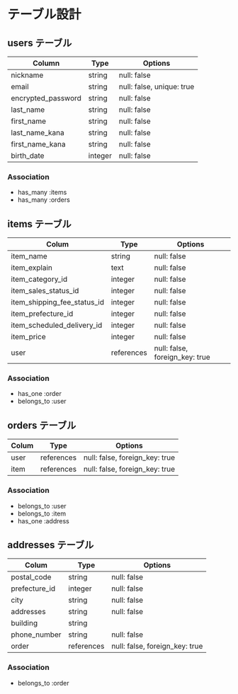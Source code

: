 # テーブル設計

## users テーブル

| Column             | Type    | Options                   |
| ------------------ | ------- | ------------------------- |
| nickname           | string  | null: false               |
| email              | string  | null: false, unique: true |
| encrypted_password | string  | null: false               |
| last_name          | string  | null: false               |
| first_name         | string  | null: false               |
| last_name_kana     | string  | null: false               |
| first_name_kana    | string  | null: false               |
| birth_date         | integer | null: false               |

### Association

- has_many :items
- has_many :orders

## items テーブル

| Colum                       | Type       | Options                        |
| --------------------------- | ---------- | ------------------------------ |
| item_name                   | string     | null: false                    |
| item_explain                | text       | null: false                    |
| item_category_id            | integer    | null: false                    |
| item_sales_status_id        | integer    | null: false                    |
| item_shipping_fee_status_id | integer    | null: false                    |
| item_prefecture_id          | integer    | null: false                    |
| item_scheduled_delivery_id  | integer    | null: false                    |
| item_price                  | integer    | null: false                    |
| user                        | references | null: false, foreign_key: true |


### Association

- has_one :order
- belongs_to :user

## orders テーブル

| Colum                    | Type       | Options                        |
| ------------------------ | ---------- | ------------------------------ |
| user                     | references | null: false, foreign_key: true |
| item                     | references | null: false, foreign_key: true |

### Association

- belongs_to :user
- belongs_to :item
- has_one :address

## addresses テーブル

| Colum                    | Type       | Options                        |
| ------------------------ | ---------- | ------------------------------ |
| postal_code              | string     | null: false                    |
| prefecture_id            | integer    | null: false                    |
| city                     | string     | null: false                    |
| addresses                | string     | null: false                    |
| building                 | string     |
| phone_number             | string     | null: false                    |
| order                    | references | null: false, foreign_key: true |

### Association

- belongs_to :order